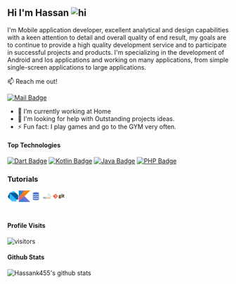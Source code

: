 ## Hi I'm Hassan <img src="https://user-images.githubusercontent.com/1303154/88677602-1635ba80-d120-11ea-84d8-d263ba5fc3c0.gif" width="28px" alt="hi">

I'm Mobile application developer, excellent analytical and design capabilities with a keen attention to detail and overall quality of end result, my goals are to continue to provide a high quality development service and to participate in successful projects and products. I'm specializing in the development of Android and Ios applications and working on many applications, from simple single-screen applications to large applications.

:mailbox: Reach me out!

[![Mail Badge](https://img.shields.io/badge/-@k.almosaudder-e84393?style=flat&labelColor=e84393&logo=instagram&logoColor=white)](https://www.instagram.com/k.almosaudder/)

<!-- TODO: Add last video link -->

- 🔭 I’m currently working at Home
- 🤔 I'm looking for help with Outstanding projects ideas.
- ⚡ Fun fact: I play games and go to the GYM very often.

#### Top Technologies

<!-- TODO: Make technologies links takes you to repositories -->

[![Dart Badge](https://img.shields.io/badge/-Dart-61DBFB?style=for-the-badge&labelColor=black&logo=dart&logoColor=61DBFB)](#) [![Kotlin Badge](https://img.shields.io/badge/-Kotlin-F0DB4F?style=for-the-badge&labelColor=black&logo=kotlin&logoColor=F0DB4F)](#) [![Java Badge](https://img.shields.io/badge/-Java-007acc?style=for-the-badge&labelColor=black&logo=java&logoColor=007acc)](#) [![PHP Badge](https://img.shields.io/badge/-PHP-3C873A?style=for-the-badge&labelColor=black&logo=PHP&logoColor=3C873A)](#) 

### Tutorials

[<img align="left" alt="Dart" width="26px" src="https://raw.githubusercontent.com/github/explore/80688e429a7d4ef2fca1e82350fe8e3517d3494d/topics/dart/dart.png" />][reactplaylist]

[<img align="left" alt="Kotlin" width="26px" src="https://raw.githubusercontent.com/github/explore/80688e429a7d4ef2fca1e82350fe8e3517d3494d/topics/kotlin/kotlin.png" />][htmltutorial]


<img align="left" alt="SQL" width="26px" src="https://raw.githubusercontent.com/github/explore/80688e429a7d4ef2fca1e82350fe8e3517d3494d/topics/sql/sql.png" />

<img align="left" alt="MySQL" width="26px" src="https://raw.githubusercontent.com/github/explore/80688e429a7d4ef2fca1e82350fe8e3517d3494d/topics/mysql/mysql.png" />

<img align="left" alt="Git" width="26px" src="https://raw.githubusercontent.com/github/explore/80688e429a7d4ef2fca1e82350fe8e3517d3494d/topics/git/git.png" />


<br />
<br /><br />



#### Profile Visits 

![visitors](https://visitor-badge.glitch.me/badge?page_id=Hassank455.Hassank455)



#### Github Stats

![Hassank455's github stats](https://github-readme-stats.vercel.app/api?username=Hassank455&count_private=true&theme=tokyonight&hide=contribs,prs)

</details>


[reactplaylist]: https://dart.dev/
[vscodetutorial]: https://www.youtube.com/watch?v=Bkie2ai8qeE&t=8s
[htmltutorial]: https://kotlinlang.org/

